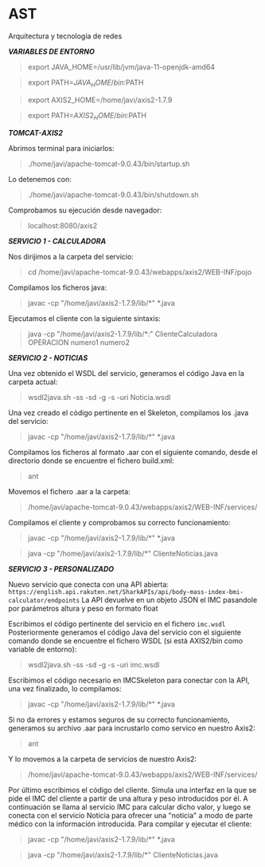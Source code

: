 # AST
Arquitectura y tecnología de redes

***VARIABLES DE ENTORNO***

> export JAVA_HOME=/usr/lib/jvm/java-11-openjdk-amd64

> export PATH=$JAVA_HOME/bin:$PATH

> export AXIS2_HOME=/home/javi/axis2-1.7.9

> export PATH=$AXIS2_HOME/bin:$PATH


***TOMCAT-AXIS2***

Abrimos terminal para iniciarlos:

> ./home/javi/apache-tomcat-9.0.43/bin/startup.sh

Lo detenemos con:

> ./home/javi/apache-tomcat-9.0.43/bin/shutdown.sh

Comprobamos su ejecución desde navegador:

> localhost:8080/axis2


***SERVICIO 1 - CALCULADORA***

Nos dirijimos a la carpeta del servicio:

> cd /home/javi/apache-tomcat-9.0.43/webapps/axis2/WEB-INF/pojo 

Compilamos los ficheros java:

> javac -cp "/home/javi/axis2-1.7.9/lib/*" *.java

Ejecutamos el cliente con la siguiente sintaxis:

> java  -cp "/home/javi/axis2-1.7.9/lib/*:" ClienteCalculadora OPERACION numero1 numero2


***SERVICIO 2 - NOTICIAS***

Una vez obtenido el WSDL del servicio, generamos el código Java en la carpeta actual:

> wsdl2java.sh -ss -sd -g -s -uri Noticia.wsdl

Una vez creado el código pertinente en el Skeleton, compilamos los .java del servicio:

> javac -cp "/home/javi/axis2-1.7.9/lib/*" *.java

Compilamos los ficheros al formato .aar con el siguiente comando, desde el directorio donde se encuentre el fichero build.xml:

> ant

Movemos el fichero .aar a la carpeta:

> /home/javi/apache-tomcat-9.0.43/webapps/axis2/WEB-INF/services/

Compilamos el cliente y comprobamos su correcto funcionamiento:

> javac -cp "/home/javi/axis2-1.7.9/lib/*" *.java

> java -cp "/home/javi/axis2-1.7.9/lib/*" ClienteNoticias.java


***SERVICIO 3 - PERSONALIZADO***

Nuevo servicio que conecta con una API abierta: `https://english.api.rakuten.net/SharkAPIs/api/body-mass-index-bmi-calculator/endpoints`
La API devuelve en un objeto JSON el IMC pasandole por parámetros altura y peso en formato float

Escribimos el código pertinente del servicio en el fichero `imc.wsdl`
Posteriormente generamos el código Java del servicio con el siguiente comando donde se encuentre el fichero WSDL (si está AXIS2/bin como variable de entorno):

> wsdl2java.sh -ss -sd -g -s -uri imc.wsdl

Escribimos el código necesario en IMCSkeleton para conectar con la API, una vez finalizado, lo compilamos:

> javac -cp "/home/javi/axis2-1.7.9/lib/*" *.java

Si no da errores y estamos seguros de su correcto funcionamiento, generamos su archivo .aar para incrustarlo como servico en nuestro Axis2:

> ant

Y lo movemos a la carpeta de servicios de nuestro Axis2:

> /home/javi/apache-tomcat-9.0.43/webapps/axis2/WEB-INF/services/

Por último escribimos el código del cliente. Simula una interfaz en la que se pide el IMC del cliente a partir de una altura y peso introducidos por él.
A continuación se llama al servicio IMC para calcular dicho valor, y luego se conecta con el servicio Noticia para ofrecer una "noticia" a modo de parte médico con la información introducida.
Para compilar y ejecutar el cliente:

> javac -cp "/home/javi/axis2-1.7.9/lib/*" *.java

> java -cp "/home/javi/axis2-1.7.9/lib/*" ClienteNoticias.java





